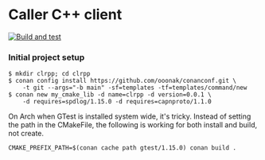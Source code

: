 # Caller C++ client

[![Build and test](https://github.com/ooonak/clrpp/actions/workflows/ci.yaml/badge.svg)](https://github.com/ooonak/clrpp/actions/workflows/ci.yaml)

### Initial project setup

```
$ mkdir clrpp; cd clrpp
$ conan config install https://github.com/ooonak/conanconf.git \
    -t git --args="-b main" -sf=templates -tf=templates/command/new
$ conan new my_cmake_lib -d name=clrpp -d version=0.0.1 \
    -d requires=spdlog/1.15.0 -d requires=capnproto/1.1.0
```

On Arch when GTest is installed system wide, it's tricky.
Instead of setting the path in the CMakeFile, the following is working for both install and build, not create.

```
CMAKE_PREFIX_PATH=$(conan cache path gtest/1.15.0) conan build .
```

